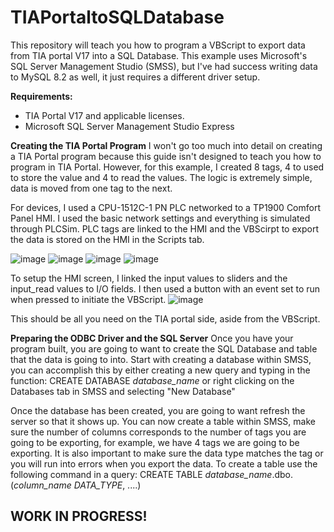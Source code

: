 # TIAPortaltoSQLDatabase
This repository will teach you how to program a VBScript to export data from TIA portal V17 into a SQL Database. This example uses Microsoft's SQL Server Management Studio (SMSS), but I've had success writing data to MySQL 8.2 as well, it just requires a different driver setup. 

<b>Requirements:</b>
  - TIA Portal V17 and applicable licenses.
  - Microsoft SQL Server Management Studio Express

<b>Creating the TIA Portal Program</b>
I won't go too much into detail on creating a TIA Portal program because this guide isn't designed to teach you how to program in TIA Portal. However, for this example, I created 8 tags, 4 to used to store the value and 4 to read the values. The logic is extremely simple, data is moved from one tag to the next. 

For devices, I used a CPU-1512C-1 PN PLC networked to a TP1900 Comfort Panel HMI. I used the basic network settings and everything is simulated through PLCSim. PLC tags are linked to the HMI and the VBScirpt to export the data is stored on the HMI in the Scripts tab. 

![image](https://github.com/hackerdan13/TIAPortaltoSQLDatabase/assets/147435983/a5e56f4e-b6c3-4c76-ac45-723e446e6a83)
![image](https://github.com/hackerdan13/TIAPortaltoSQLDatabase/assets/147435983/1f899962-ecdd-4a70-a416-d8a3adb6abcb)
![image](https://github.com/hackerdan13/TIAPortaltoSQLDatabase/assets/147435983/aecb7c4d-ef1f-4d51-8d12-7fd73eeadffc)
![image](https://github.com/hackerdan13/TIAPortaltoSQLDatabase/assets/147435983/2c59d35c-d221-4e4a-a40f-7c3f6c966b55)

To setup the HMI screen, I linked the input values to sliders and the input_read values to I/O fields. I then used a button with an event set to run when pressed to initiate the VBScript. 
![image](https://github.com/hackerdan13/TIAPortaltoSQLDatabase/assets/147435983/2e902645-8075-4c5e-b41e-b7a7475e4986)

This should be all you need on the TIA portal side, aside from the VBScript. 

<b>Preparing the ODBC Driver and the SQL Server</b>
Once you have your program built, you are going to want to create the SQL Database and table that the data is going to into. Start with creating a database within SMSS, you can accomplish this by either creating a new query and typing in the function: 
CREATE DATABASE <i>database_name</i> 
or 
right clicking on the Databases tab in SMSS and selecting "New Database"

Once the database has been created, you are going to want refresh the server so that it shows up. You can now create a table within SMSS, make sure the number of columns corresponds to the number of tags you are going to be exporting, for example, we have 4 tags we are going to be exporting. It is also important to make sure the data type matches the tag or you will run into errors when you export the data. To create a table use the following command in a query:
CREATE TABLE <i>database_name</i>.dbo.(<i>column_name</i> <i>DATA_TYPE</i>, ....)

<h2>WORK IN PROGRESS!</h2>
